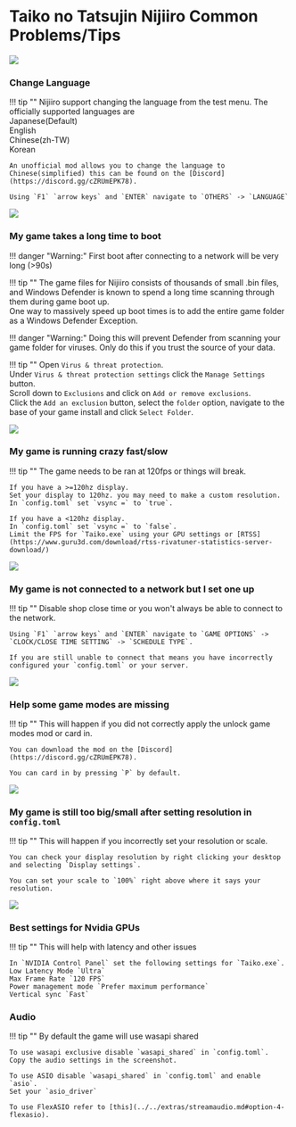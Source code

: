 # Taiko no Tatsujin Nijiiro Common Problems/Tips

<img src="/img/taikonijiiro/taikonijiiro.png">

### Change Language

!!! tip ""
    Nijiiro support changing the language from the test menu. The officially supported languages are                                                                              
    Japanese(Default)                                                                   
    English                                                                           
    Chinese(zh-TW)                                                                   
    Korean                 
    
    An unofficial mod allows you to change the language to Chinese(simplified) this can be found on the [Discord](https://discord.gg/cZRUmEPK78).
    
    Using `F1` `arrow keys` and `ENTER` navigate to `OTHERS` -> `LANGUAGE`

<img src="/img/taikonijiiro/lang.png">

### My game takes a long time to boot

!!! danger "Warning:"
    First boot after connecting to a network will be very long (>90s)

!!! tip ""
    The game files for Nijiiro consists of thousands of small .bin files, and Windows Defender is known to spend a long time scanning through them during game boot up.  
    One way to massively speed up boot times is to add the entire game folder as a Windows Defender Exception.

!!! danger "Warning:"
    Doing this will prevent Defender from scanning your game folder for viruses. Only do this if you trust the source of your data.

!!! tip ""
    Open `Virus & threat protection`.  
    Under `Virus & threat protection settings` click the `Manage Settings` button.  
    Scroll down to `Exclusions` and click on `Add or remove exclusions`.  
    Click the `Add an exclusion` button, select the `folder` option, navigate to the base of your game install and click `Select Folder`.

<img src="/img/taikonijiiro/defender.png">

### My game is running crazy fast/slow

!!! tip ""
    The game needs to be ran at 120fps or things will break.
    
    If you have a >=120hz display.                                  
    Set your display to 120hz. you may need to make a custom resolution.                                                                              
    In `config.toml` set `vsync =` to `true`.  
     
    If you have a <120hz display.                                                    
    In `config.toml` set `vsync =` to `false`.                                                                        
    Limit the FPS for `Taiko.exe` using your GPU settings or [RTSS](https://www.guru3d.com/download/rtss-rivatuner-statistics-server-download/)      
    
<img src="/img/taikonijiiro/fps.png">

### My game is not connected to a network but I set one up

!!! tip ""
    Disable shop close time or you won't always be able to connect to the network.

    Using `F1` `arrow keys` and `ENTER` navigate to `GAME OPTIONS` -> `CLOCK/CLOSE TIME SETTING` -> `SCHEDULE TYPE`.

    If you are still unable to connect that means you have incorrectly configured your `config.toml` or your server.

<img src="/img/taikonijiiro/close.png">

### Help some game modes are missing

!!! tip ""
    This will happen if you did not correctly apply the unlock game modes mod or card in.

    You can download the mod on the [Discord](https://discord.gg/cZRUmEPK78).

    You can card in by pressing `P` by default.

<img src="/img/taikonijiiro/game.png">

### My game is still too big/small after setting resolution in `config.toml`

!!! tip ""
    This will happen if you incorrectly set your resolution or scale.

    You can check your display resolution by right clicking your desktop and selecting `Display settings`.

    You can set your scale to `100%` right above where it says your resolution.

<img src="/img/taikonijiiro/scale.png">

### Best settings for Nvidia GPUs
!!! tip ""
    This will help with latency and other issues
    
    In `NVIDIA Control Panel` set the following settings for `Taiko.exe`.                                                         
    Low Latency Mode `Ultra`                                                    
    Max Frame Rate `120 FPS`                                          
    Power management mode `Prefer maximum performance`                                         
    Vertical sync `Fast`                                                  

### Audio
!!! tip ""
    By default the game will use wasapi shared
    
    To use wasapi exclusive disable `wasapi_shared` in `config.toml`.                                                                      
    Copy the audio settings in the screenshot.                                

    To use ASIO disable `wasapi_shared` in `config.toml` and enable `asio`.
    Set your `asio_driver`

    To use FlexASIO refer to [this](../../extras/streamaudio.md#option-4-flexasio).

